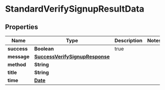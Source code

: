 
# StandardVerifySignupResultData

## Properties
Name | Type | Description | Notes
------------ | ------------- | ------------- | -------------
**success** | **Boolean** | true | 
**message** | [**SuccessVerifySignupResponse**](SuccessVerifySignupResponse.md) |  | 
**method** | **String** |  | 
**title** | **String** |  | 
**time** | [**Date**](Date.md) |  | 



